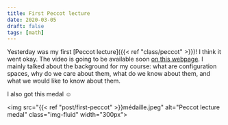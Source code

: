 ```yaml
---
title: First Peccot lecture
date: 2020-03-05
draft: false
tags: [math]
---
```


Yesterday was my first [Peccot lecture]({{< ref "class/peccot" >}})!
I think it went okay.
The video is going to be available soon [on this webpage](https://www.college-de-france.fr/site/cours-peccot/guestlecturer-2020-03-04-11h00.htm).
I mainly talked about the background for my course: what are configuration spaces, why do we care about them, what do we know about them, and what we would like to know about them.

I also got this medal ☺

<img src="{{< ref "post/first-peccot" >}}médaille.jpeg" alt="Peccot lecture medal" class="img-fluid" width="300px">
